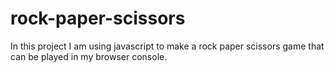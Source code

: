 # rock-paper-scissors

In this project I am using javascript to make a rock paper scissors game that can be played in my browser console. 